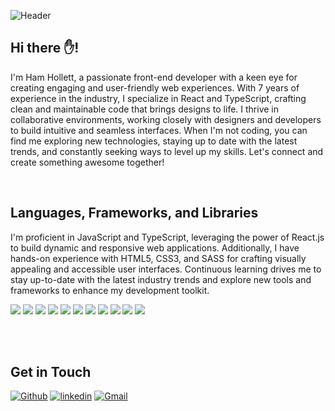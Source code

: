 ![Header](https://lh3.googleusercontent.com/uY0j2duglnxfj0PztNsFgh1mg00eb-dOglq6ccUuG8klPerUiuVgz112Orrh5ET_-f0jzEsaBeXBOqsxIXYDl0LfPhvQo7krt7BsOYO3lQnAjW2Q6HompARjam0t78ZGtZJ_Y5_WILWBBdPRbqUqndcYz2oEwqUL_IapxTvsXfJ2b0loD3IX_FSpjU9hXeudHZcS6mXIaNuAZDIzN6J7x7tEudSxoY0GW4pG6hy4gP8Pfciz5xvvl7rgYEfaLdFh8xLgTpTjRjvRi3ugVg-2p3Lc2N4TiOlPjZaCTHrNoFPjWhH8vn_ZJpAcvHtPhZfnqxdMAP_cVKgAdWmMCo3G2lDOAwUSgZOqHDkvyu7CeW30nm2SDGldRMkK0udqH4lIRIXPqnCnUG9UKOMDyG4M4H6Cahjaw7jtpIdIIAVI3owAnpRI-t39MljfOR3fFC6YfYfGkuzCn0VVP4jG-qdGXpTZ1ZaIQYs2nLRocMYCDiJbHiUuwrj3bqp2HpJxuB1TfG0HOLi8LwOFfIJxjbbyK-60sBLMSiMSq7MUXUlxGFUsVxi0LdYVl8iTJOcWocQRrfYe4kH8CVPLaEIyIA0yO_FTVewkt2cmR8agmOKTGBU1iI8t2HtsJwPBX_Fr-W-pYu_czig6yLnLLd-Zwnw-YKqvyCELKUVKRsdLeQCMwqxvmJZ1RdPNigDsjxq0KJfIfcA7zn-wXc5SYt83JT4boCTPWLGs800v1oFoClPRcA0Z1LvhIKreAB02u5CuJcCxd8Hzej4RRyFncvHRzjGWNpg5ITwrXGzas2n8gV_aISDPMMQ906umzwrJyLk6gpIIKfL0GoYhWsqnAO2CQG0d668VPtwYkZnoDYkbZ4sd5LBSH1MhwjRcmxXknGB11NtFhreHVfdez6R4PIR0U54NCwFgur0ATf6WhoTq1s-9fC8_f06-sw=w1140-h640-s-no?authuser=0 "Header")

## Hi there ✋!

I'm Ham Hollett, a passionate front-end developer with a keen eye for creating engaging and user-friendly web experiences. With 7 years of experience in the industry, I specialize in React and TypeScript, crafting clean and maintainable code that brings designs to life. I thrive in collaborative environments, working closely with designers and developers to build intuitive and seamless interfaces. When I'm not coding, you can find me exploring new technologies, staying up to date with the latest trends, and constantly seeking ways to level up my skills. Let's connect and create something awesome together!

<br/>

## Languages, Frameworks, and Libraries

I'm proficient in JavaScript and TypeScript, leveraging the power of React.js to build dynamic and responsive web applications. Additionally, I have hands-on experience with HTML5, CSS3, and SASS for crafting visually appealing and accessible user interfaces. Continuous learning drives me to stay up-to-date with the latest industry trends and explore new tools and frameworks to enhance my development toolkit.

<p>   
  <img src="https://img.shields.io/badge/HTML5-E34F26?style=for-the-badge&logo=html5&logoColor=white" />
  <img src="https://img.shields.io/badge/CSS3-1572B6?style=for-the-badge&logo=css3&logoColor=white" />
  <img src="https://img.shields.io/badge/JavaScript-323330?style=for-the-badge&logo=javascript&logoColor=F7DF1E" />
  <img src="https://img.shields.io/badge/TypeScript-007ACC?style=for-the-badge&logo=typescript&logoColor=white" />
  <img src="https://img.shields.io/badge/json-5E5C5C?style=for-the-badge&logo=json&logoColor=white" />
  <img src="https://img.shields.io/badge/Node.js-339933?style=for-the-badge&logo=nodedotjs&logoColor=white" />
  <img src="https://img.shields.io/badge/React-20232A?style=for-the-badge&logo=react&logoColor=61DAFB" />
  <img src="https://img.shields.io/badge/Bootstrap-563D7C?style=for-the-badge&logo=bootstrap&logoColor=white" />
  <img src="https://img.shields.io/badge/Tailwind_CSS-38B2AC?style=for-the-badge&logo=tailwind-css&logoColor=white" />
  <img src="https://img.shields.io/badge/jQuery-0769AD?style=for-the-badge&logo=jquery&logoColor=white" />      
  <img src="https://img.shields.io/badge/next.js-000000?style=for-the-badge&logo=nextdotjs&logoColor=white" />
</p>

<!-- <img align="center" src="https://github-readme-streak-stats.herokuapp.com?user=hamholla&theme=vue-dark&hide_border=true&date_format=M%20j%5B%2C%20Y%5D" alt="My github stats" />

<img align="center" src="https://github-readme-stats.vercel.app/api?username=hamholla&show_icons=true&include_all_commits=true&theme=cobalt&hide_border=true" alt="My github stats" />

<img align="center" src="https://github-readme-stats.vercel.app/api/top-langs/?username=hamholla&layout=compact&theme=cobalt&hide_border=true" /> -->

<br/>
<br/>

## Get in Touch

[<img alt="Github" src="https://img.shields.io/badge/GitHub-%2312100E.svg?&style=for-the-badge&logo=Github&logoColor=white" />](https://github.com/hamholla) [<img alt="linkedin" src="https://img.shields.io/badge/linkedin-%230077B5.svg?&style=for-the-badge&logo=linkedin&logoColor=white" />](https://www.linkedin.com/in/hamhollett) [<img alt="Gmail" src="https://img.shields.io/badge/Gmail-D14836?style=for-the-badge&logo=gmail&logoColor=white" />](mailto:hamhollett@gmail.com?subject=[GitHub])

<!-- <p align="center"> © 2023 Hamilton Hollett, all rights reserved. Made with ❤️ for a better web. </p> -->
